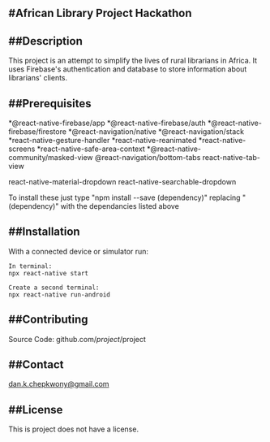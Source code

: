 #African Library Project Hackathon
---

##Description
---

This project is an attempt to simplify the lives of rural librarians in Africa.
It uses Firebase's authentication and database to store information about librarians' clients.

##Prerequisites
---

*@react-native-firebase/app
*@react-native-firebase/auth
*@react-native-firebase/firestore
*@react-navigation/native
*@react-navigation/stack
*react-native-gesture-handler
*react-native-reanimated
*react-native-screens
*react-native-safe-area-context
*@react-native-community/masked-view
@react-navigation/bottom-tabs
react-native-tab-view

react-native-material-dropdown
react-native-searchable-dropdown

To install these just type "npm install --save (dependency)"
replacing "(dependency)" with the dependancies listed above

##Installation
---

With a connected device or simulator run:

    In terminal:
    npx react-native start

    Create a second terminal:
    npx react-native run-android

##Contributing
---

Source Code: github.com/$project/$project

##Contact
---

dan.k.chepkwony@gmail.com

##License
---

This is project does not have a license.